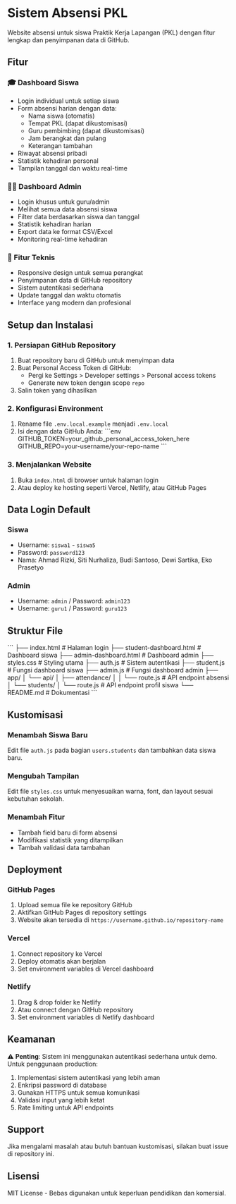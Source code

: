 # Sistem Absensi PKL

Website absensi untuk siswa Praktik Kerja Lapangan (PKL) dengan fitur lengkap dan penyimpanan data di GitHub.

## Fitur

### 🎓 Dashboard Siswa
- Login individual untuk setiap siswa
- Form absensi harian dengan data:
  - Nama siswa (otomatis)
  - Tempat PKL (dapat dikustomisasi)
  - Guru pembimbing (dapat dikustomisasi)
  - Jam berangkat dan pulang
  - Keterangan tambahan
- Riwayat absensi pribadi
- Statistik kehadiran personal
- Tampilan tanggal dan waktu real-time

### 👨‍🏫 Dashboard Admin
- Login khusus untuk guru/admin
- Melihat semua data absensi siswa
- Filter data berdasarkan siswa dan tanggal
- Statistik kehadiran harian
- Export data ke format CSV/Excel
- Monitoring real-time kehadiran

### 🔧 Fitur Teknis
- Responsive design untuk semua perangkat
- Penyimpanan data di GitHub repository
- Sistem autentikasi sederhana
- Update tanggal dan waktu otomatis
- Interface yang modern dan profesional

## Setup dan Instalasi

### 1. Persiapan GitHub Repository

1. Buat repository baru di GitHub untuk menyimpan data
2. Buat Personal Access Token di GitHub:
   - Pergi ke Settings > Developer settings > Personal access tokens
   - Generate new token dengan scope `repo`
3. Salin token yang dihasilkan

### 2. Konfigurasi Environment

1. Rename file `.env.local.example` menjadi `.env.local`
2. Isi dengan data GitHub Anda:
\`\`\`env
GITHUB_TOKEN=your_github_personal_access_token_here
GITHUB_REPO=your-username/your-repo-name
\`\`\`

### 3. Menjalankan Website

1. Buka `index.html` di browser untuk halaman login
2. Atau deploy ke hosting seperti Vercel, Netlify, atau GitHub Pages

## Data Login Default

### Siswa
- Username: `siswa1` - `siswa5`
- Password: `password123`
- Nama: Ahmad Rizki, Siti Nurhaliza, Budi Santoso, Dewi Sartika, Eko Prasetyo

### Admin
- Username: `admin` / Password: `admin123`
- Username: `guru1` / Password: `guru123`

## Struktur File

\`\`\`
├── index.html              # Halaman login
├── student-dashboard.html  # Dashboard siswa
├── admin-dashboard.html    # Dashboard admin
├── styles.css             # Styling utama
├── auth.js               # Sistem autentikasi
├── student.js            # Fungsi dashboard siswa
├── admin.js              # Fungsi dashboard admin
├── app/
│   └── api/
│       ├── attendance/
│       │   └── route.js   # API endpoint absensi
│       └── students/
│           └── route.js   # API endpoint profil siswa
└── README.md             # Dokumentasi
\`\`\`

## Kustomisasi

### Menambah Siswa Baru
Edit file `auth.js` pada bagian `users.students` dan tambahkan data siswa baru.

### Mengubah Tampilan
Edit file `styles.css` untuk menyesuaikan warna, font, dan layout sesuai kebutuhan sekolah.

### Menambah Fitur
- Tambah field baru di form absensi
- Modifikasi statistik yang ditampilkan
- Tambah validasi data tambahan

## Deployment

### GitHub Pages
1. Upload semua file ke repository GitHub
2. Aktifkan GitHub Pages di repository settings
3. Website akan tersedia di `https://username.github.io/repository-name`

### Vercel
1. Connect repository ke Vercel
2. Deploy otomatis akan berjalan
3. Set environment variables di Vercel dashboard

### Netlify
1. Drag & drop folder ke Netlify
2. Atau connect dengan GitHub repository
3. Set environment variables di Netlify dashboard

## Keamanan

⚠️ **Penting**: Sistem ini menggunakan autentikasi sederhana untuk demo. Untuk penggunaan production:

1. Implementasi sistem autentikasi yang lebih aman
2. Enkripsi password di database
3. Gunakan HTTPS untuk semua komunikasi
4. Validasi input yang lebih ketat
5. Rate limiting untuk API endpoints

## Support

Jika mengalami masalah atau butuh bantuan kustomisasi, silakan buat issue di repository ini.

## Lisensi

MIT License - Bebas digunakan untuk keperluan pendidikan dan komersial.
